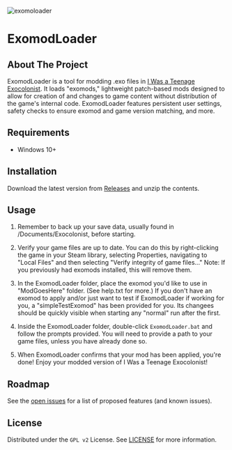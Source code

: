 ![exomoloader](https://user-images.githubusercontent.com/8042502/191161317-e6336900-96a2-404e-a03a-460020506f89.png)


# ExomodLoader

## About The Project

ExomodLoader is a tool for modding .exo files in [I Was a Teenage Exocolonist](http://exocolonist.com/). It loads "exomods," lightweight patch-based mods designed to allow for creation of and changes to game content without distribution of the game's internal code. ExomodLoader features persistent user settings, safety checks to ensure exomod and game version matching, and more.

## Requirements

- Windows 10+

## Installation

Download the latest version from [Releases](https://github.com/suzicurran/ExomodLoader/releases) and unzip the contents.

## Usage

1. Remember to back up your save data, usually found in /Documents/Exocolonist, before starting.

2. Verify your game files are up to date. You can do this by right-clicking the game in your Steam library, selecting Properties, navigating to "Local Files" and then selecting "Verify integrity of game files..." Note: If you previously had exomods installed, this will remove them.

3. In the ExomodLoader folder, place the exomod you'd like to use in "ModGoesHere" folder. (See help.txt for more.) If you don't have an exomod to apply and/or just want to test if ExomodLoader if working for you, a "simpleTestExomod" has been provided for you. Its changees should be quickly visible when starting any "normal" run after the first.

4. Inside the ExomodLoader folder, double-click `ExomodLoader.bat` and follow the prompts provided. You will need to provide a path to your game files, unless you have already done so.

5. When ExomodLoader confirms that your mod has been applied, you're done! Enjoy your modded version of I Was a Teenage Exocolonist!

## Roadmap

See the [open issues](https://github.com/suzicurran/exomodloader/issues) for a list of proposed features (and known issues).

## License

Distributed under the `GPL v2` License. See [LICENSE](https://github.com/suzicurran/exomodloader/blob/main/LICENSE) for more information.
